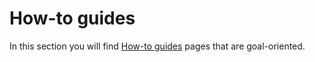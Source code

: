 # How-to guides

In this section you will find [How-to guides](https://diataxis.fr/how-to-guides) pages that are goal-oriented.